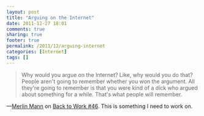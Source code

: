 ```yaml
---
layout: post
title: "Arguing on the Internet"
date: 2011-12-27 18:01
comments: true
sharing: true
footer: true
permalink: /2011/12/arguing-internet
categories: [Internet]
tags: []
---
```

<blockquote>Why would you argue on the Internet? Like, why would you do that? People aren't going to remember whether you won the argument. All they're going to remember is that you were kind of a dick who argued about something for a while. That's what people will remember.</blockquote>

—<a href="http://www.merlinmann.com/">Merlin Mann</a> on <a href="http://5by5.tv/b2w/46">Back to Work #46</a>. This is something I need to work on.